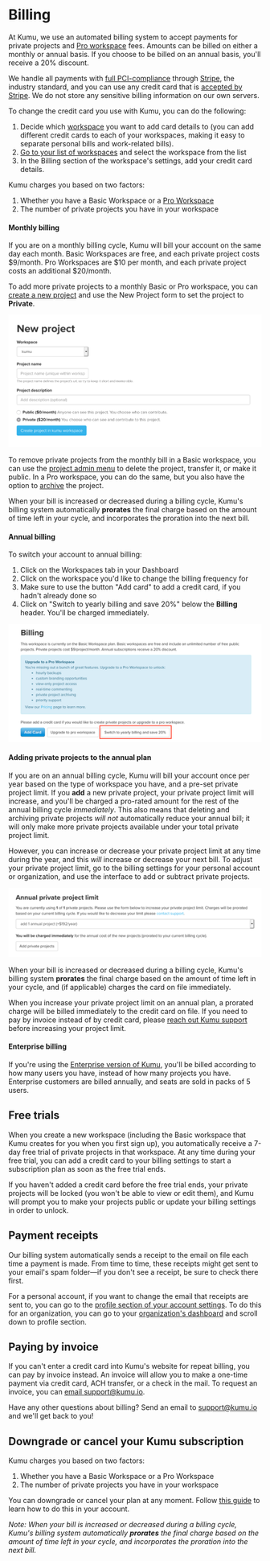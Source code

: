# Billing

At Kumu, we use an automated billing system to accept payments for private projects and [Pro workspace](/guides/pro-workspaces.html) fees. Amounts can be billed on either a monthly or annual basis. If you choose to be billed on an annual basis, you'll receive a 20% discount.

We handle all payments with [full PCI-compliance](https://www.pcisecuritystandards.org/) through [Stripe](https://stripe.com/), the industry standard, and you can use any credit card that is [accepted by Stripe](https://stripe.com/payments/payment-methods-guide#cards). We do not store any sensitive billing information on our own servers.

To change the credit card you use with Kumu, you can do the following:
1. Decide which [workspace](/overview/workspaces.html) you want to add card details to (you can add different credit cards to each of your workspaces, making it easy to separate personal bills and work-related bills).
2. [Go to your list of workspaces](https://kumu.io/dashboard#workspaces) and select the workspace from the list
3. In the Billing section of the workspace's settings, add your credit card details.

Kumu charges you based on two factors:

1. Whether you have a Basic Workspace or a [Pro Workspace](https://docs.kumu.io/guides/pro-workspaces.html)
2. The number of private projects you have in your workspace

#### Monthly billing

If you are on a monthly billing cycle, Kumu will bill your account on the same day each month. Basic Workspaces are free, and each private project costs $9/month. Pro Workspaces are $10 per month, and each private project costs an additional $20/month. 

To add more private projects to a monthly Basic or Pro workspace, you can [create a new project](https://kumu.io/new) and use the New Project form to set the project to **Private**.

![New private project](/images/new-private-project.png)

To remove private projects from the monthly bill in a Basic workspace, you can use the [project admin menu](/guides/project-admin.html) to delete the project, transfer it, or make it public. In a Pro workspace, you can do the same, but you also have the option to [archive](/guides/archiving-projects.html) the project.

When your bill is increased or decreased during a billing cycle, Kumu's billing system automatically **prorates** the final charge based on the amount of time left in your cycle, and incorporates the proration into the next bill.


#### Annual billing

To switch your account to annual billing: 
1. Click on the Workspaces tab in your Dashboard
2. Click on the workspace you'd like to change the billing frequency for
3. Make sure to use the button "Add card" to add a credit card, if you hadn't already done so
4. Click on "Switch to yearly billing and save 20%" below the **Billing** header. You'll be charged immediately. 

![Switch to annual billing](/images/switch-annual-billing.png)

#### Adding private projects to the annual plan 

If you are on an annual billing cycle, Kumu will bill your account once per year based on the type of workspace you have, and a pre-set private project limit. If you **add** a new private project, your private project limit will increase, and you'll be charged a pro-rated amount for the rest of the annual billing cycle _immediately_. This also means that deleting and archiving private projects _will not_ automatically reduce your annual bill; it will only make more private projects available under your total private project limit.

However, you can increase or decrease your private project limit at any time during the year, and this _will_ increase or decrease your next bill. To adjust your private project limit, go to the billing settings for your personal account or organization, and use the interface to add or subtract private projects.

![Annual project limit](/images/settings-annual-project-limit.png)

When your bill is increased or decreased during a billing cycle, Kumu's billing system **prorates** the final charge based on the amount of time left in your cycle, and (if applicable) charges the card on file immediately.

<p class="alert alert-warning">
When you increase your private project limit on an annual plan, a prorated charge will be billed immediately to the credit card on file. If you need to pay by invoice instead of by credit card, please <a class="alert-link" href="mailto:support@kumu.io">reach out Kumu support</a> before increasing your project limit.
</p>


#### Enterprise billing

If you're using the [Enterprise version of Kumu](/overview/kumu-io-and-kumu-enterprise.html), you'll be billed according to how many users you have, instead of how many projects you have. Enterprise customers are billed annually, and seats are sold in packs of 5 users.

## Free trials

When you create a new workspace (including the Basic workspace that Kumu creates for you when you first sign up), you automatically receive a 7-day free trial of private projects in that workspace. At any time during your free trial, you can add a credit card to your billing settings to start a subscription plan as soon as the free trial ends.

If you haven't added a credit card before the free trial ends, your private projects will be locked (you won't be able to view or edit them), and Kumu will prompt you to make your projects public or update your billing settings in order to unlock.


## Payment receipts

Our billing system automatically sends a receipt to the email on file each time a payment is made. From time to time, these receipts might get sent to your email's spam folder—if you don't see a receipt, be sure to check there first.

For a personal account, if you want to change the email that receipts are sent to, you can go to the [profile section of your account settings](https://kumu.io/settings#profile). To do this for an organization, you can go to your [organization's dashboard](/overview/dashboard.html#organization-dashboard) and scroll down to profile section.


## Paying by invoice

If you can't enter a credit card into Kumu's website for repeat billing, you can pay by invoice instead. An invoice will allow you to make a one-time payment via credit card, ACH transfer, or a check in the mail. To request an invoice, you can [email support@kumu.io](mailto:support@kumu.io).

<p class="alert alert-success">
  Have any other questions about billing? Send an email to <a class="alert-link" href="mailto:support@kumu.io">support@kumu.io</a> and we'll get back to you!
</p>

## Downgrade or cancel your Kumu subscription

Kumu charges you based on two factors:

1. Whether you have a Basic Workspace or a Pro Workspace
2. The number of private projects you have in your workspace

You can downgrade or cancel your plan at any moment. Follow [this guide](https://docs.kumu.io/faq/how-do-i-downgrade-to-free.html) to learn how to do this in your account. 

_Note: When your bill is increased or decreased during a billing cycle, Kumu's billing system automatically **prorates** the final charge based on the amount of time left in your cycle, and incorporates the proration into the next bill._



